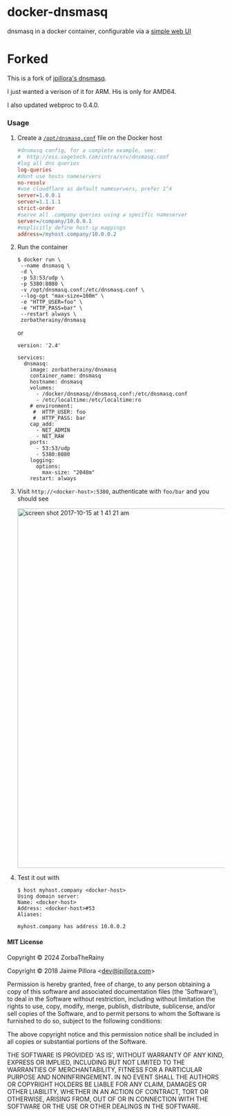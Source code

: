 # docker-dnsmasq

dnsmasq in a docker container, configurable via a [simple web UI](https://github.com/jpillora/webproc)


# Forked

This is a fork of [jpillora's dnsmasq](https://github.com/jpillora/docker-dnsmasq).

I just wanted a verison of it for ARM.  His is only for AMD64.

I also updated webproc to 0.4.0.


### Usage

1. Create a [`/opt/dnsmasq.conf`](http://oss.segetech.com/intra/srv/dnsmasq.conf) file on the Docker host

   ```ini
   #dnsmasq config, for a complete example, see:
   #  http://oss.segetech.com/intra/srv/dnsmasq.conf
   #log all dns queries
   log-queries
   #dont use hosts nameservers
   no-resolv
   #use cloudflare as default nameservers, prefer 1^4
   server=1.0.0.1
   server=1.1.1.1
   strict-order
   #serve all .company queries using a specific nameserver
   server=/company/10.0.0.1
   #explicitly define host-ip mappings
   address=/myhost.company/10.0.0.2
   ```

1. Run the container

   ```
   $ docker run \
   	--name dnsmasq \
   	-d \
   	-p 53:53/udp \
   	-p 5380:8080 \
   	-v /opt/dnsmasq.conf:/etc/dnsmasq.conf \
   	--log-opt "max-size=100m" \
   	-e "HTTP_USER=foo" \
   	-e "HTTP_PASS=bar" \
   	--restart always \
   	zorbatherainy/dnsmasq
   ```

   or
   
   ```
   version: '2.4'
   
   services:
     dnsmasq:
       image: zorbatherainy/dnsmasq
       container_name: dnsmasq    
       hostname: dnsmasq
       volumes:
         - /docker/dnsmasq//dnsmasq.conf:/etc/dnsmasq.conf
         - /etc/localtime:/etc/localtime:ro
       # environment:
        #  HTTP_USER: foo
        #  HTTP_PASS: bar
       cap_add:
         - NET_ADMIN
         - NET_RAW
       ports:
         - 53:53/udp
         - 5380:8080
       logging:
         options:
           max-size: "2048m"
       restart: always
      ```

1. Visit `http://<docker-host>:5380`, authenticate with `foo/bar` and you should see

   <img width="833" alt="screen shot 2017-10-15 at 1 41 21 am" src="https://user-images.githubusercontent.com/633843/31580966-baacba62-b1a9-11e7-8439-ca1ddfe828dd.png">

1. Test it out with

   ```
   $ host myhost.company <docker-host>
   Using domain server:
   Name: <docker-host>
   Address: <docker-host>#53
   Aliases:

   myhost.company has address 10.0.0.2
   ```

#### MIT License

Copyright &copy; 2024 ZorbaTheRainy

Copyright &copy; 2018 Jaime Pillora &lt;dev@jpillora.com&gt;

Permission is hereby granted, free of charge, to any person obtaining
a copy of this software and associated documentation files (the
'Software'), to deal in the Software without restriction, including
without limitation the rights to use, copy, modify, merge, publish,
distribute, sublicense, and/or sell copies of the Software, and to
permit persons to whom the Software is furnished to do so, subject to
the following conditions:

The above copyright notice and this permission notice shall be
included in all copies or substantial portions of the Software.

THE SOFTWARE IS PROVIDED 'AS IS', WITHOUT WARRANTY OF ANY KIND,
EXPRESS OR IMPLIED, INCLUDING BUT NOT LIMITED TO THE WARRANTIES OF
MERCHANTABILITY, FITNESS FOR A PARTICULAR PURPOSE AND NONINFRINGEMENT.
IN NO EVENT SHALL THE AUTHORS OR COPYRIGHT HOLDERS BE LIABLE FOR ANY
CLAIM, DAMAGES OR OTHER LIABILITY, WHETHER IN AN ACTION OF CONTRACT,
TORT OR OTHERWISE, ARISING FROM, OUT OF OR IN CONNECTION WITH THE
SOFTWARE OR THE USE OR OTHER DEALINGS IN THE SOFTWARE.

[dockerhub]: https://hub.docker.com/r/zorbatherainy/dnsmasq/
